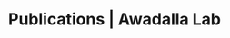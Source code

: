 ---
title: Publications | Awadalla Lab
permalink: /publications/
published: false
isPublic_b: true

publicationType_txt: journal
title_txt: "Association of age-dependent height and bone mineral density decline with increased arterial stiffness and rate of fractures in hypertensive individuals."
pmid_ti: 25915877
publishDate_tdt: "2015-04-01T07:23:33.000Z"
journalTitle_txt: "Journal of hypertension"
volume_ti: 33
issue_ti: 4
doi_txt: "10.1097/HJH.0000000000000475"
authors_list: 
  - author_txt: "El-Bikai R"
  - author_txt: "Tahir MR"
  - author_txt: "Tremblay J"
  - author_txt: "Joffres M"
  - author_txt: "Šeda O"
  - author_txt: "Šedová L"
  - author_txt: "Awadalla P"
  - author_txt: "Laberge C"
  - author_txt: "Knoppers BM"
  - author_txt: "Dumas P"
  - author_txt: "Gaudet D"
  - author_txt: "Ste-Marie LG"
  - author_txt: "Hamet P"
---
